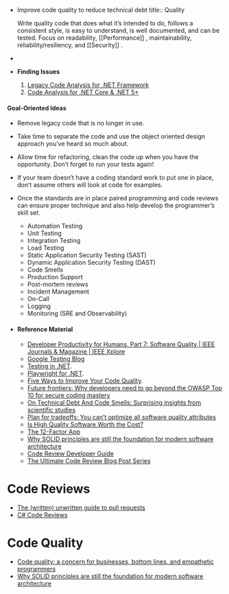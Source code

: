 - Improve code quality to reduce technical debt
  title:: Quality
  
  Write quality code that does what it’s intended to do, follows a consistent style, is easy to understand, is well documented, and can be tested. 
  Focus on readability, [[Performance]] , maintainability, reliability/resiliency, and [[Security]] .
-
- **Finding Issues**
  
  1. [Legacy Code Analysis for .NET Framework](https://learn.microsoft.com/en-us/visualstudio/code-quality/static-code-analysis-for-managed-code-overview)
  2. [Code Analysis for .NET Core & .NET 5+](https://learn.microsoft.com/en-us/visualstudio/code-quality/roslyn-analyzers-overview)
#### Goal-Oriented Ideas
- Remove legacy code that is no longer in use.
- Take time to separate the code and use the object oriented design approach you’ve heard so much about.
- Allow time for refactoring, clean the code up when you have the opportunity. Don’t forget to run your tests again!
- If your team doesn’t have a coding standard work to put one in place, don’t assume others will look at code for examples.
- Once the standards are in place paired programming and code reviews can ensure proper technique and also help develop the programmer’s skill set.
  
  * Automation Testing
  * Unit Testing
  * Integration Testing
  * Load Testing
  * Static Application Security Testing (SAST)
  * Dynamic Application Security Testing (DAST)
  * Code Smells
  * Production Support
  * Post-mortem reviews
  * Incident Management
  * On-Call
  * Logging
  * Monitoring (SRE and Observability)


- #### Reference Material
  
  * [Developer Productivity for Humans, Part 7: Software Quality | IEEE Journals & Magazine | IEEE Xplore](https://ieeexplore.ieee.org/document/10372494)
  * [Google Testing Blog](https://testing.googleblog.com/)
  * [Testing in .NET](https://docs.microsoft.com/en-us/dotnet/core/testing/).
  * [Playwright for .NET](https://playwright.dev/dotnet/docs/intro).
  * [Five Ways to Improve Your Code Quality](https://blog.sonatype.com/five-ways-to-improve-your-code-quality).
  * [Future frontiers: Why developers need to go beyond the OWASP Top 10 for secure coding mastery](https://discover.securecodewarrior.com/OWASP-Top-10-and-beyond-whitepaper.html)
  * [On Technical Debt And Code Smells: Surprising insights from scientific studies](https://www.scrum.org/resources/blog/technical-debt-and-code-smells-surprising-insights-scientific-studies)
  * [Plan for tradeoffs: You can’t optimize all software quality attributes](https://stackoverflow.blog/2022/01/17/plan-for-tradeoffs-you-cant-optimize-all-software-quality-attributes)
  * [Is High Quality Software Worth the Cost?](https://martinfowler.com/articles/is-quality-worth-cost.html)
  * [The 12-Factor App](https://12factor.net/)
  * [Why SOLID principles are still the foundation for modern software architecture](https://stackoverflow.blog/2021/11/01/why-solid-principles-are-still-the-foundation-for-modern-software-architecture/)
  * [Code Review Developer Guide](https://google.github.io/eng-practices/review)
  * [The Ultimate Code Review Blog Post Series](https://www.michaelagreiler.com/code-review-blog-post-series/)


# Code Reviews
- [The (written) unwritten guide to pull requests](https://www.atlassian.com/blog/git/written-unwritten-guide-pull-requests)
- [C# Code Reviews](https://microsoft.github.io/code-with-engineering-playbook/code-reviews/recipes/csharp/)
# Code Quality
- [Code quality: a concern for businesses, bottom lines, and empathetic programmers](https://stackoverflow.blog/2021/10/18/code-quality-a-concern-for-businesses-bottom-lines-and-empathetic-programmers)
- [Why SOLID principles are still the foundation for modern software architecture](https://stackoverflow.blog/2021/11/01/why-solid-principles-are-still-the-foundation-for-modern-software-architecture/)